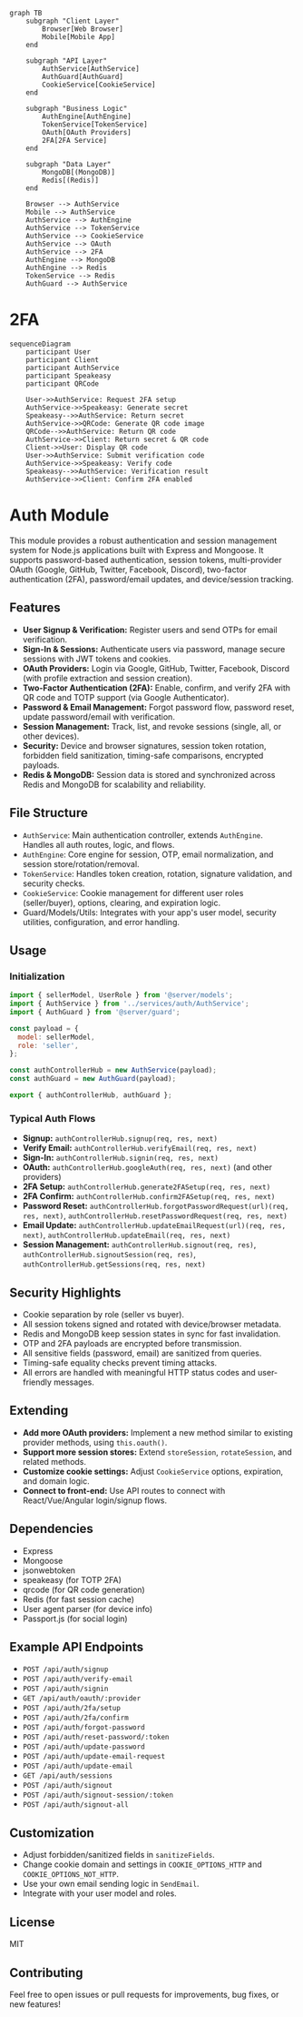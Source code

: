 ```mermaid
graph TB
    subgraph "Client Layer"
        Browser[Web Browser]
        Mobile[Mobile App]
    end

    subgraph "API Layer"
        AuthService[AuthService]
        AuthGuard[AuthGuard]
        CookieService[CookieService]
    end

    subgraph "Business Logic"
        AuthEngine[AuthEngine]
        TokenService[TokenService]
        OAuth[OAuth Providers]
        2FA[2FA Service]
    end

    subgraph "Data Layer"
        MongoDB[(MongoDB)]
        Redis[(Redis)]
    end

    Browser --> AuthService
    Mobile --> AuthService
    AuthService --> AuthEngine
    AuthService --> TokenService
    AuthService --> CookieService
    AuthService --> OAuth
    AuthService --> 2FA
    AuthEngine --> MongoDB
    AuthEngine --> Redis
    TokenService --> Redis
    AuthGuard --> AuthService
```

# 2FA

```mermaid
sequenceDiagram
    participant User
    participant Client
    participant AuthService
    participant Speakeasy
    participant QRCode

    User->>AuthService: Request 2FA setup
    AuthService->>Speakeasy: Generate secret
    Speakeasy-->>AuthService: Return secret
    AuthService->>QRCode: Generate QR code image
    QRCode-->>AuthService: Return QR code
    AuthService->>Client: Return secret & QR code
    Client->>User: Display QR code
    User->>AuthService: Submit verification code
    AuthService->>Speakeasy: Verify code
    Speakeasy-->>AuthService: Verification result
    AuthService->>Client: Confirm 2FA enabled
```

# Auth Module

This module provides a robust authentication and session management system for Node.js applications built with Express and Mongoose. It supports password-based authentication, session tokens, multi-provider OAuth (Google, GitHub, Twitter, Facebook, Discord), two-factor authentication (2FA), password/email updates, and device/session tracking.

## Features

- **User Signup & Verification:** Register users and send OTPs for email verification.
- **Sign-In & Sessions:** Authenticate users via password, manage secure sessions with JWT tokens and cookies.
- **OAuth Providers:** Login via Google, GitHub, Twitter, Facebook, Discord (with profile extraction and session creation).
- **Two-Factor Authentication (2FA):** Enable, confirm, and verify 2FA with QR code and TOTP support (via Google Authenticator).
- **Password & Email Management:** Forgot password flow, password reset, update password/email with verification.
- **Session Management:** Track, list, and revoke sessions (single, all, or other devices).
- **Security:** Device and browser signatures, session token rotation, forbidden field sanitization, timing-safe comparisons, encrypted payloads.
- **Redis & MongoDB:** Session data is stored and synchronized across Redis and MongoDB for scalability and reliability.

## File Structure

- `AuthService`: Main authentication controller, extends `AuthEngine`. Handles all auth routes, logic, and flows.
- `AuthEngine`: Core engine for session, OTP, email normalization, and session store/rotation/removal.
- `TokenService`: Handles token creation, rotation, signature validation, and security checks.
- `CookieService`: Cookie management for different user roles (seller/buyer), options, clearing, and expiration logic.
- Guard/Models/Utils: Integrates with your app's user model, security utilities, configuration, and error handling.

## Usage

### Initialization

```js
import { sellerModel, UserRole } from '@server/models';
import { AuthService } from '../services/auth/AuthService';
import { AuthGuard } from '@server/guard';

const payload = {
  model: sellerModel,
  role: 'seller',
};

const authControllerHub = new AuthService(payload);
const authGuard = new AuthGuard(payload);

export { authControllerHub, authGuard };
```

### Typical Auth Flows

- **Signup:** `authControllerHub.signup(req, res, next)`
- **Verify Email:** `authControllerHub.verifyEmail(req, res, next)`
- **Sign-In:** `authControllerHub.signin(req, res, next)`
- **OAuth:** `authControllerHub.googleAuth(req, res, next)` (and other providers)
- **2FA Setup:** `authControllerHub.generate2FASetup(req, res, next)`
- **2FA Confirm:** `authControllerHub.confirm2FASetup(req, res, next)`
- **Password Reset:** `authControllerHub.forgotPasswordRequest(url)(req, res, next)`, `authControllerHub.resetPasswordRequest(req, res, next)`
- **Email Update:** `authControllerHub.updateEmailRequest(url)(req, res, next)`, `authControllerHub.updateEmail(req, res, next)`
- **Session Management:** `authControllerHub.signout(req, res)`, `authControllerHub.signoutSession(req, res)`, `authControllerHub.getSessions(req, res, next)`

## Security Highlights

- Cookie separation by role (seller vs buyer).
- All session tokens signed and rotated with device/browser metadata.
- Redis and MongoDB keep session states in sync for fast invalidation.
- OTP and 2FA payloads are encrypted before transmission.
- All sensitive fields (password, email) are sanitized from queries.
- Timing-safe equality checks prevent timing attacks.
- All errors are handled with meaningful HTTP status codes and user-friendly messages.

## Extending

- **Add more OAuth providers:** Implement a new method similar to existing provider methods, using `this.oauth()`.
- **Support more session stores:** Extend `storeSession`, `rotateSession`, and related methods.
- **Customize cookie settings:** Adjust `CookieService` options, expiration, and domain logic.
- **Connect to front-end:** Use API routes to connect with React/Vue/Angular login/signup flows.

## Dependencies

- Express
- Mongoose
- jsonwebtoken
- speakeasy (for TOTP 2FA)
- qrcode (for QR code generation)
- Redis (for fast session cache)
- User agent parser (for device info)
- Passport.js (for social login)

## Example API Endpoints

- `POST /api/auth/signup`
- `POST /api/auth/verify-email`
- `POST /api/auth/signin`
- `GET /api/auth/oauth/:provider`
- `POST /api/auth/2fa/setup`
- `POST /api/auth/2fa/confirm`
- `POST /api/auth/forgot-password`
- `POST /api/auth/reset-password/:token`
- `POST /api/auth/update-password`
- `POST /api/auth/update-email-request`
- `POST /api/auth/update-email`
- `GET /api/auth/sessions`
- `POST /api/auth/signout`
- `POST /api/auth/signout-session/:token`
- `POST /api/auth/signout-all`

## Customization

- Adjust forbidden/sanitized fields in `sanitizeFields`.
- Change cookie domain and settings in `COOKIE_OPTIONS_HTTP` and `COOKIE_OPTIONS_NOT_HTTP`.
- Use your own email sending logic in `SendEmail`.
- Integrate with your user model and roles.

## License

MIT

## Contributing

Feel free to open issues or pull requests for improvements, bug fixes, or new features!
